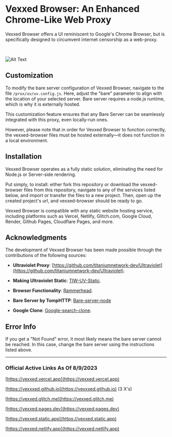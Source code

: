 # Vexxed Browser: An Enhanced Chrome-Like Web Proxy

Vexxed Browser offers a UI reminiscent to Google's Chrome Browser, but is specifically designed to circumvent internet censorship as a web-proxy.

&nbsp;  

![Alt Text](https://github.com/vexxxed/vexxed-browser/blob/main/standard.gif?raw=true)

## Customization

To modify the bare server configuration of Vexxed Browser, navigate to the file `/prox/uv/uv.config.js`. Here, adjust the "bare" parameter to align with the location of your selected server. Bare server requires a node.js runtime, which is why it is externally hosted. 

This customization feature ensures that any Bare Server can be seamlessly integrated with this proxy, even locally-run ones. 

However, please note that in order for Vexxed Browser to function correctly, the vexxed-browser files must be hosted externally—it does not function in a local environment.

## Installation

Vexxed Browser operates as a fully static solution, eliminating the need for Node.js or Server-side rendering.

Put simply, to install: either fork this repository or download the vexxed-browser files from this repository, navigate to any of the services listed below, and import or transfer the files to a new project. Then, open up the created project's url, and vexxed-browser should be ready to go. 

Vexxed Browser is compatible with any static website hosting service, including platforms such as Vercel, Netlify, Glitch.com, Google Cloud, Render, Github Pages, Cloudflare Pages, and more.

## Acknowledgments

The development of Vexxed Browser has been made possible through the contributions of the following sources:

- **Ultraviolet Proxy**: [https://github.com/titaniumnetwork-dev/Ultraviolet](https://github.com/titaniumnetwork-dev/Ultraviolet).

- **Making Ultraviolet Static**: [TIW-UV-Static](https://github.com/TheTIW/UV-Static).

- **Browser Functionality**: [Rammerhead](https://github.com/binary-person/rammerhead).

- **Bare Server by TompHTTP**: [Bare-server-node](https://github.com/tomphttp/bare-server-node)

- **Google Clone**: [Google-search-clone](https://github.com/naemazam/Google-search-clone).

## Error Info

If you get a "Not Found" error, it most likely means the bare server cannot be reached. In this case, change the bare server using the instructions listed above.

---

### Official Active Links As Of 8/9/2023

[https://vexxed.vercel.app](https://vexxed.vercel.app)

[https://vexxxed.github.io](https://vexxxed.github.io) (3 X's)

[https://vexxed.glitch.me](https://vexxed.glitch.me)

[https://vexxed.pages.dev](https://vexxed.pages.dev)

[https://vexxed.static.app](https://vexxed.static.app)

[https://vexxed.netlify.app](https://vexxed.netlify.app)
